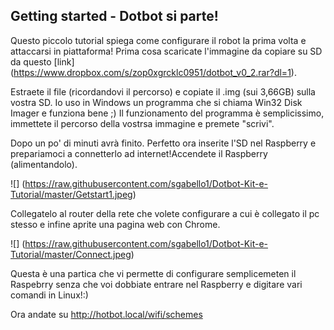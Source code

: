 ## Getting started - Dotbot si parte! ##

Questo piccolo tutorial spiega come configurare il robot la prima volta e attaccarsi in piattaforma!
Prima cosa scaricate l'immagine da copiare su SD da questo [link] (https://www.dropbox.com/s/zop0xgrcklc0951/dotbot_v0_2.rar?dl=1).

Estraete il file (ricordandovi il percorso) e copiate il .img (sui 3,66GB) sulla vostra SD. Io uso in Windows un programma che si chiama Win32 Disk Imager e funziona bene ;) Il funzionamento del programma è semplicissimo, immettete il percorso della vostrsa immagine e premete "scrivi".

Dopo un po' di minuti avrà finito. Perfetto ora inserite l'SD nel Raspberry e prepariamoci a connetterlo ad internet!Accendete il Raspberry (alimentandolo).

![] (https://raw.githubusercontent.com/sgabello1/Dotbot-Kit-e-Tutorial/master/Getstart1.jpeg)

Collegatelo al router della rete che volete configurare a cui è collegato il pc stesso e infine aprite una pagina web con Chrome.

![] (https://raw.githubusercontent.com/sgabello1/Dotbot-Kit-e-Tutorial/master/Connect.jpeg)

Questa è una partica che vi permette di configurare semplicemeten il Raspebrry senza che voi dobbiate entrare nel Raspberry e digitare vari comandi in Linux!:)


Ora andate su http://hotbot.local/wifi/schemes
